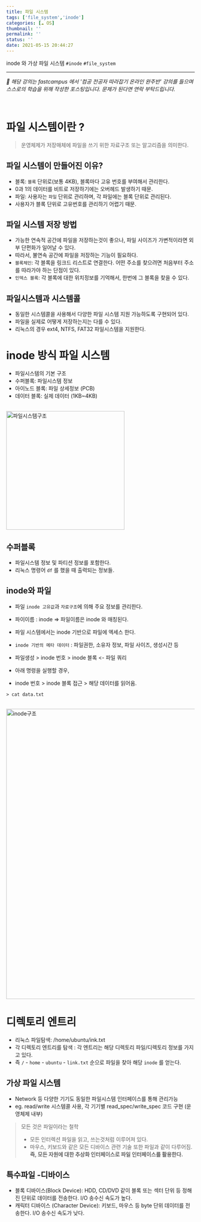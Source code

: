 ```yaml
---
title: 파일 시스템
tags: ['file_system','inode']
categories: [☁️ OS]
thumbnail: ''
permalink: ''
status: ''
date: 2021-05-15 20:44:27
---
```


inode 와 가상 파일 시스템
`#inode` `#file_system`
<!-- excerpt -->
<!-- toc -->

---

*💬 해당 강의는 fastcampus 에서 '컴공 전공자 따라잡기 온라인 완주반' 강의를 들으며 스스로의 학습을 위해 작성한 포스팅입니다. 문제가 된다면 연락 부탁드립니다.*

<br>

# 파일 시스템이란 ?
> 운영체제가 저장매체에 파일을 쓰기 위한 자료구조 또는 알고리즘을 의미한다.

## 파일 시스템이 만들어진 이유?
- 블록: `블록` 단위로(보통 4KB), 블록마다 고유 번호를 부여해서 관리한다.
 - 0과 1의 데이터를 비트로 저장하기에는 오버헤드 발생하기 때문.
- 파일: 사용자는 `파일` 단위로 관리하며, 각 파일에는 블록 단위로 관리된다.
 - 사용자가 블록 단위로 고유번호를 관리하기 어렵기 때문.

## 파일 시스템 저장 방법
- 가능한 연속적 공간에 파일을 저장하는것이 좋으나, 파일 사이즈가 가변적이라면 외부 단편화가 일어날 수 있다.
- 따라서,  불연속 공간에 파일을 저장하는 기능이 필요하다.
 - `블록체인`: 각 블록을 링크드 리스트로 연결한다. 어떤 주소를 찾으려면 처음부터 주소를 따라가야 하는 단점이 있다.
 - `인덱스 블록`: 각 블록에 대한 위치정보를 기억해서, 한번에 그 블록을 찾을 수 있다.

## 파일시스템과 시스템콜
- 동일한 시스템콜을 사용해서 다양한 파일 시스템 지원 가능하도록 구현되어 있다.
- 파일을 실제로 어떻게 저장하는지는 다를 수 있다.
 - 리눅스의 경우 ext4, NTFS, FAT32 파일시스템을 지원한다.

# inode 방식 파일 시스템
- 파일시스템의 기본 구조
 - 수퍼블록: 파일시스템 정보
 - 아이노드 블록: 파일 상세정보 (PCB)
 - 데이터 블록: 실제 데이터 (1KB~4KB)

<br>
<img width="316" alt="파일시스템구조" src="https://user-images.githubusercontent.com/28856435/118361659-6b678d80-b5c7-11eb-87d4-839182efbba0.PNG">

<br>

## 수퍼블록
- 파일시스템 정보 및 파티션 정보를 포함한다.
- 리눅스 명령어 `df` 를 했을 때 출력되는 정보들.

## inode와 파일
- 파일 `inode 고유값`과 `자료구조`에 의해 주요 정보를 관리한다.
- 파이이름 : inode => 파일이름은 inode 와 매칭된다.
- 파일 시스템에서는 inode 기반으로 파일에 엑세스 한다.
 - `inode 기반의 메타 데이터` : 파일권한, 소유자 정보, 파일 사이즈, 생성시간 등
- 파일생성 > inode 번호 > inode 블록 <- 파일 쿼리

- 아래 명령을 실행할 경우,
 - inode 번호 > inode 블록 접근 > 해당 데이터를 읽어옴.

```shell
> cat data.txt
```

    
<br>
<img width="773" alt="inode구조" src="https://user-images.githubusercontent.com/28856435/118361800-e92b9900-b5c7-11eb-8da3-0791cdf1dfc7.PNG">
<br>

# 디렉토리 엔트리
- 리눅스 파일탐색: /home/ubuntu/ink.txt
 - 각 디렉토리 엔트리를 탐색 : 각 엔트리는 해당 디렉토리 파일/디렉토리 정보를 가지고 있다.
- 즉 `/` - `home` - `ubuntu` - `link.txt` 순으로 파일을 찾아 해당 `inode` 를 얻는다. 


## 가상 파일 시스템
- Network 등 다양한 기기도 동일한 파일시스템 인터페이스를 통해 관리가능
 - eg. read/write 시스템콜 사용, 각 기기별 read_spec/write_spec 코드 구현 (운영체제 내부)


> 모든 것은 파일이라는 철학
> - 모든 인터렉션 파일을 읽고, 쓰는것처럼 이루어져 있다.
> - 마우스, 키보드와 같은 모든 디바이스 관련 기술 또한 파일과 같이 다루어짐.
> __즉, 모든 자원에 대한 추상화 인터페이스로 파일 인터페이스를 활용한다.__


## 특수파일 -디바이스
- 블록 디바이스(Block Device): HDD, CD/DVD 같이 블록 또는 섹터 단위 등 정해진 단위로 데이터를 전송한다. I/O 송수신 속도가 높다.
- 캐릭터 디바이스 (Character Device): 키보드, 마우스 등 byte 단위 데이터를 전송한다. I/O 송수신 속도가 낮다.

